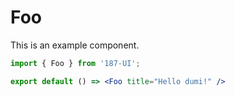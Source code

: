 # Foo

This is an example component.

```jsx
import { Foo } from '187-UI';

export default () => <Foo title="Hello dumi!" />
```
